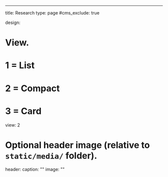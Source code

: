 ---
title: Research
type: page
#cms_exclude: true

design:
# View.
#   1 = List
#   2 = Compact
#   3 = Card
view: 2

# Optional header image (relative to `static/media/` folder).
header:
caption: ""
image: ""



